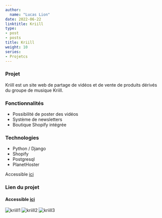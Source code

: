 ```yaml
---
author:
  name: "Lucas Lion"
date: 2022-06-22
linktitle: Kriill
type:
- post
- posts
title: Kriill
weight: 10
series:
- Projetcs
---
```

### Projet

Kriill est un site web de partage de vidéos et de vente de produits dérivés du groupe de musique Kriill.

### Fonctionnalités

- Possibilité de poster des vidéos
- Système de newsletters
- Boutique Shopify intégrée

### Technologies

- Python / Django
- Shopify
- Postgresql
- PlanetHoster

Accessible&nbsp;[ici](https://kriill.com)

### Lien du projet

#### Accessible&nbsp;[ici](https://www.kriill.com)

![kriill1](/kriill1.png "kriill1")
![kriill2](/kriill2.png "kriill2")
![kriill3](/kriill3.png "kriill3")
